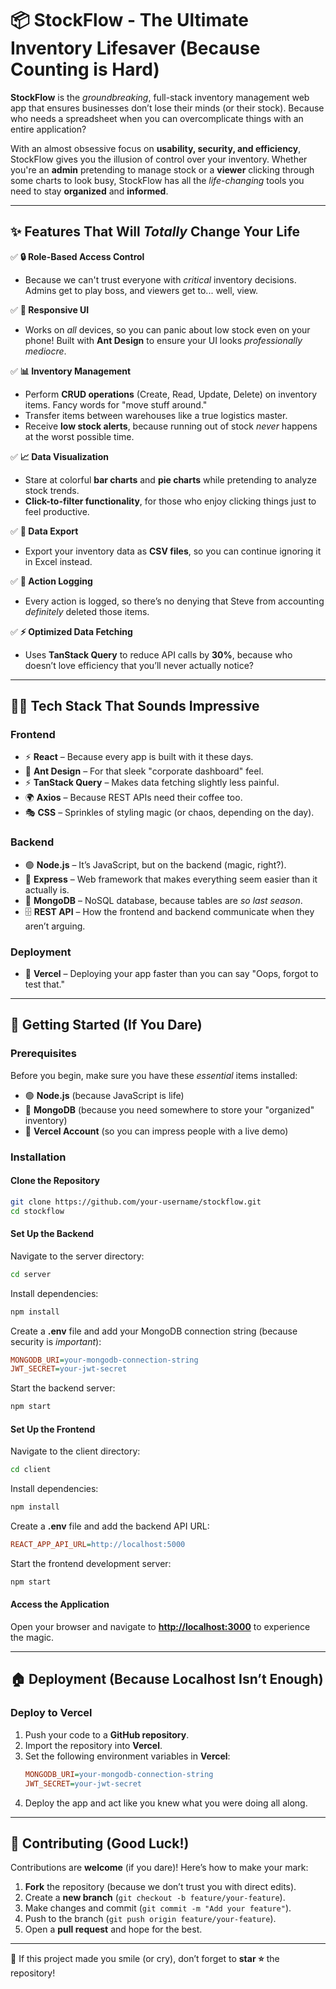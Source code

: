 # 📦 StockFlow - The Ultimate Inventory Lifesaver (Because Counting is Hard)

**StockFlow** is the *groundbreaking*, full-stack inventory management web app that ensures businesses don’t lose their minds (or their stock). Because who needs a spreadsheet when you can overcomplicate things with an entire application?

With an almost obsessive focus on **usability, security, and efficiency**, StockFlow gives you the illusion of control over your inventory. Whether you're an **admin** pretending to manage stock or a **viewer** clicking through some charts to look busy, StockFlow has all the *life-changing* tools you need to stay **organized** and **informed**.

---

## ✨ Features That Will *Totally* Change Your Life

✅ **🔒 Role-Based Access Control**  
- Because we can't trust everyone with *critical* inventory decisions. Admins get to play boss, and viewers get to... well, view.

✅ **📱 Responsive UI**  
- Works on *all* devices, so you can panic about low stock even on your phone! Built with **Ant Design** to ensure your UI looks *professionally mediocre*.

✅ **📊 Inventory Management**  
- Perform **CRUD operations** (Create, Read, Update, Delete) on inventory items. Fancy words for "move stuff around."  
- Transfer items between warehouses like a true logistics master.  
- Receive **low stock alerts**, because running out of stock *never* happens at the worst possible time.

✅ **📈 Data Visualization**  
- Stare at colorful **bar charts** and **pie charts** while pretending to analyze stock trends.  
- **Click-to-filter functionality**, for those who enjoy clicking things just to feel productive.

✅ **💾 Data Export**  
- Export your inventory data as **CSV files**, so you can continue ignoring it in Excel instead.

✅ **🔋 Action Logging**  
- Every action is logged, so there’s no denying that Steve from accounting *definitely* deleted those items.

✅ **⚡ Optimized Data Fetching**  
- Uses **TanStack Query** to reduce API calls by **30%**, because who doesn’t love efficiency that you’ll never actually notice?

---

## 🧑‍💻 Tech Stack That Sounds Impressive

### **Frontend**  
- ⚡ **React** – Because every app is built with it these days.  
- 🎨 **Ant Design** – For that sleek "corporate dashboard" feel.  
- ⚡ **TanStack Query** – Makes data fetching slightly less painful.  
- 🌍 **Axios** – Because REST APIs need their coffee too.  
- 🎭 **CSS** – Sprinkles of styling magic (or chaos, depending on the day).  

### **Backend**  
- 🟢 **Node.js** – It’s JavaScript, but on the backend (magic, right?).  
- 🚀 **Express** – Web framework that makes everything seem easier than it actually is.  
- 🌳 **MongoDB** – NoSQL database, because tables are *so last season*.  
- 🗄️ **REST API** – How the frontend and backend communicate when they aren’t arguing.

### **Deployment**  
- 🔺 **Vercel** – Deploying your app faster than you can say "Oops, forgot to test that."

---

## 🚀 Getting Started (If You Dare)

### **Prerequisites**  
Before you begin, make sure you have these *essential* items installed:
- 🟢 **Node.js** (because JavaScript is life)  
- 🌳 **MongoDB** (because you need somewhere to store your "organized" inventory)  
- 🔺 **Vercel Account** (so you can impress people with a live demo)

### **Installation**  

#### **Clone the Repository**  
```bash
git clone https://github.com/your-username/stockflow.git
cd stockflow
```

#### **Set Up the Backend**  
Navigate to the server directory:  
```bash
cd server
```
Install dependencies:  
```bash
npm install
```
Create a **.env** file and add your MongoDB connection string (because security is *important*):  
```ini
MONGODB_URI=your-mongodb-connection-string
JWT_SECRET=your-jwt-secret
```
Start the backend server:  
```bash
npm start
```

#### **Set Up the Frontend**  
Navigate to the client directory:  
```bash
cd client
```
Install dependencies:  
```bash
npm install
```
Create a **.env** file and add the backend API URL:  
```ini
REACT_APP_API_URL=http://localhost:5000
```
Start the frontend development server:  
```bash
npm start
```

#### **Access the Application**  
Open your browser and navigate to **[http://localhost:3000](http://localhost:3000)** to experience the magic.

---

## 🏠 Deployment (Because Localhost Isn’t Enough)

### **Deploy to Vercel**  
1. Push your code to a **GitHub repository**.  
2. Import the repository into **Vercel**.  
3. Set the following environment variables in **Vercel**:  
   ```ini
   MONGODB_URI=your-mongodb-connection-string
   JWT_SECRET=your-jwt-secret
   ```
4. Deploy the app and act like you knew what you were doing all along.

---

## 🤝 Contributing (Good Luck!)

Contributions are **welcome** (if you dare)! Here’s how to make your mark:
1. **Fork** the repository (because we don’t trust you with direct edits).  
2. Create a **new branch** (`git checkout -b feature/your-feature`).  
3. Make changes and commit (`git commit -m "Add your feature"`).  
4. Push to the branch (`git push origin feature/your-feature`).  
5. Open a **pull request** and hope for the best.  

---

💙 If this project made you smile (or cry), don’t forget to **star ⭐** the repository!
